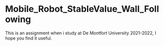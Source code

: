 # Mobile_Robot_StableValue_Wall_Following
This is an assignment when i study at De Montfort University 2021-2022, I hope you find it useful.
